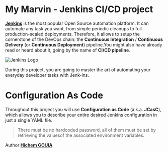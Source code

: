 # My Marvin - Jenkins CI/CD project
[**Jenkins**](https://www.jenkins.io/) is the most popular Open Source automation platform. It can automate any task you want, from simple periodic cleanups to full production-scaled deployments. Therefore, it allows to setup the cornerstone of the DevOps chain: the **Continuous Integration** / **Continuous Delivery** (or **Continuous Deployment**) pipeline.You might also have already read or heard about it, going by the name of **CI/CD pipeline**.

![Jenkins Logo](https://devopseye.files.wordpress.com/2017/05/jenkins-ci_512.png)

During this project, you are going to master the art of automating your everyday developer tasks with Jenk-ins.

# Configuration As Code

Throughout this project you will use **Configuration as Code** (a.k.a. **JCasC**), which allows you to describe your entire desired Jenkins configuration in just a single YAML file.

> There must be no hardcoded password, all of them must be set by retrieving the valuesof the associated environment variables.

Author [**Hichem GOUIA**](https://github.com/iamhmh)
